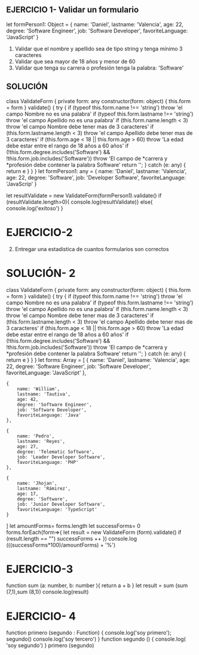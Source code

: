 ## EJERCICIO 1- Validar un formulario

let formPerson1: Object = {
    name: 'Daniel',
    lastname: 'Valencia',
    age: 22,
    degree: 'Software Engineer',
    job: 'Software Developer',
    favoriteLanguage: 'JavaScript'
}

1. Validar que el nombre y apellido sea de tipo string y tenga mínimo 3 caracteres
2. Validar que sea mayor de 18 años y menor de 60
3. Validar que tenga su carrera o profesión tenga la palabra: 'Software'
## SOLUCIÓN
class ValidateForm {
    private form: any
    constructor(form: object) {
        this.form = form
    }
    validate() {
        try {
            if (typeof this.form.name !== 'string') throw 'el campo Nombre no es una palabra'
            if (typeof this.form.lastname !== 'string') throw 'el campo Apellido no es una palabra'
            if (this.form.name.length < 3) throw 'el campo Nombre debe tener mas de 3 caracteres'
            if (this.form.lastname.length < 3) throw 'el campo Apellido debe tener mas de 3 caracteres'
            if (this.form.age < 18 || this.form.age > 60) throw 'La edad debe estar entre el rango de 18 años a 60 años'
            if (!this.form.degree.includes('Software') && !this.form.job.includes('Software')) throw 'El campo de *carrera y *profesión debe contener la palabra Software'
            return '';
        } catch (e: any) {
            return e 
        }
    }
}
let formPerson1: any = {
    name: 'Daniel',
    lastname: 'Valencia',
    age: 22,
    degree: 'Software',
    job: 'Developer Software',
    favoriteLanguage: 'JavaScrip'
}

let resultValidate = new ValidateForm(formPerson1).validate()
if (resultValidate.length>0){
console.log(resultValidate)}
else{
console.log('exitoso')
}

# EJERCICIO-2
2. Entregar una estadistica de cuantos formularios son correctos
# SOLUCIÓN- 2 
class ValidateForm {
    private form: any
    constructor(form: object) {
        this.form = form
    }
    validate() {
        try {
            if (typeof this.form.name !== 'string') throw 'el campo Nombre no es una palabra'
            if (typeof this.form.lastname !== 'string') throw 'el campo Apellido no es una palabra'
            if (this.form.name.length < 3) throw 'el campo Nombre debe tener mas de 3 caracteres'
            if (this.form.lastname.length < 3) throw 'el campo Apellido debe tener mas de 3 caracteres'
            if (this.form.age < 18 || this.form.age > 60) throw 'La edad debe estar entre el rango de 18 años a 60 años'
            if (!this.form.degree.includes('Software') && !this.form.job.includes('Software')) throw 'El campo de *carrera y *profesión debe contener la palabra Software'
            return '';
        } catch (e: any) {
            return e
        }
    }
}
let forms: Array<Object> = [
    {
        name: 'Daniel',
        lastname: 'Valencia',
        age: 22,
        degree: 'Software Engineer',
        job: 'Software Developer',
        favoriteLanguage: 'JavaScript'
    },

    {
        name: 'William',
        lastname: 'Tautiva',
        age: 42,
        degree: 'Software Engineer',
        job: 'Software Developer',
        favoriteLanguage: 'Java'
    },

    {
        name: 'Pedro',
        lastname: 'Reyes',
        age: 27,
        degree: 'Telematic Software',
        job: 'Leader Developer Software',
        favoriteLanguage: 'PHP'
    },

    {
        name: 'Jhojan',
        lastname: 'Rámirez',
        age: 17,
        degree: 'Software',
        job: 'Junior Developer Software',
        favoriteLanguage: 'TypeScript'
    }
]
let amountForms= forms.length
let successForms= 0 
forms.forEach(form=>{
    let result = new ValidateForm (form).validate()
    if (result.length == "") successForms ++ 
})
console.log (((successForms*100)/amountForms) + '%')

# EJERCICIO-3 
function sum (a: number, b: number ){
    return a + b
}
let result = sum (sum (7,1),sum (8,1))
console.log(result)
# EJERCICIO- 4
function primero (segundo : Function) {
    console.log('soy primero');
    segundo()
    console.log('soy tercero')
}
function segundo ()
{
    console.log( 'soy segundo')
}
primero (segundo) 

